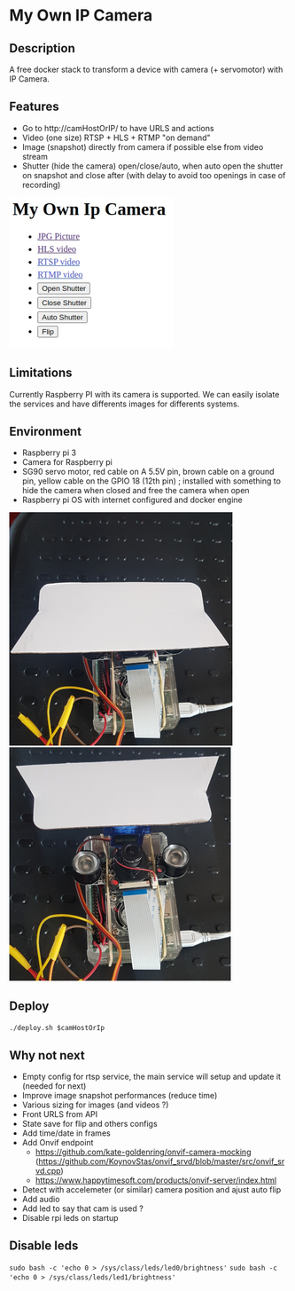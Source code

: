 # My Own IP Camera

## Description

A free docker stack to transform a device with camera (+ servomotor) with IP Camera.

## Features

- Go to http://camHostOrIP/ to have URLS and actions
- Video (one size) RTSP + HLS + RTMP "on demand"
- Image (snapshot) directly from camera if possible else from video stream
- Shutter (hide the camera) open/close/auto, when auto open the shutter on snapshot and close after (with delay to avoid too openings in case of recording)

![](doc/mobile-index.png)

## Limitations

Currently Raspberry PI with its camera is supported. We can easily isolate the services and have differents images for differents systems.

## Environment

- Raspberry pi 3
- Camera for Raspberry pi
- SG90 servo motor, red cable on A 5.5V pin, brown cable on a ground pin, yellow cable on the GPIO 18 (12th pin) ; installed with something to hide the camera when closed and free the camera when open
- Raspberry pi OS with internet configured and docker engine

![](doc/device-shutter-closed.jpg) ![](doc/device-shutter-open.jpg)

## Deploy

`./deploy.sh $camHostOrIp`

## Why not next

- Empty config for rtsp service, the main service will setup and update it (needed for next)
- Improve image snapshot performances (reduce time)
- Various sizing for images (and videos ?)
- Front URLS from API
- State save for flip and others configs
- Add time/date in frames
- Add Onvif endpoint
  - https://github.com/kate-goldenring/onvif-camera-mocking (https://github.com/KoynovStas/onvif_srvd/blob/master/src/onvif_srvd.cpp)
  - https://www.happytimesoft.com/products/onvif-server/index.html
- Detect with accelemeter (or similar) camera position and ajust auto flip
- Add audio
- Add led to say that cam is used ?
- Disable rpi leds on startup

## Disable leds

`sudo bash -c 'echo 0 > /sys/class/leds/led0/brightness'`
`sudo bash -c 'echo 0 > /sys/class/leds/led1/brightness'`
